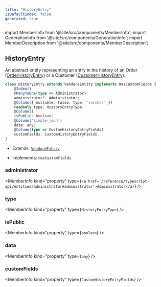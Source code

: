 ```yaml
---
title: "HistoryEntry"
isDefaultIndex: false
generated: true
---
```

<!-- This file was generated from the Vendure source. Do not modify. Instead, re-run the "docs:build" script -->
import MemberInfo from '@site/src/components/MemberInfo';
import GenerationInfo from '@site/src/components/GenerationInfo';
import MemberDescription from '@site/src/components/MemberDescription';


## HistoryEntry

<GenerationInfo sourceFile="packages/core/src/entity/history-entry/history-entry.entity.ts" sourceLine="16" packageName="@vendure/core" />

An abstract entity representing an entry in the history of an Order (<a href='/reference/typescript-api/entities/order-history-entry#orderhistoryentry'>OrderHistoryEntry</a>)
or a Customer (<a href='/reference/typescript-api/entities/customer-history-entry#customerhistoryentry'>CustomerHistoryEntry</a>).

```ts title="Signature"
class HistoryEntry extends VendureEntity implements HasCustomFields {
    @Index()
    @ManyToOne(type => Administrator)
    administrator?: Administrator;
    @Column({ nullable: false, type: 'varchar' })
    readonly type: HistoryEntryType;
    @Column()
    isPublic: boolean;
    @Column('simple-json')
    data: any;
    @Column(type => CustomHistoryEntryFields)
    customFields: CustomHistoryEntryFields;
}
```
* Extends: <code><a href='/reference/typescript-api/entities/vendure-entity#vendureentity'>VendureEntity</a></code>


* Implements: <code>HasCustomFields</code>



<div className="members-wrapper">

### administrator

<MemberInfo kind="property" type={`<a href='/reference/typescript-api/entities/administrator#administrator'>Administrator</a>`}   />


### type

<MemberInfo kind="property" type={`HistoryEntryType`}   />


### isPublic

<MemberInfo kind="property" type={`boolean`}   />


### data

<MemberInfo kind="property" type={`any`}   />


### customFields

<MemberInfo kind="property" type={`CustomHistoryEntryFields`}   />




</div>
